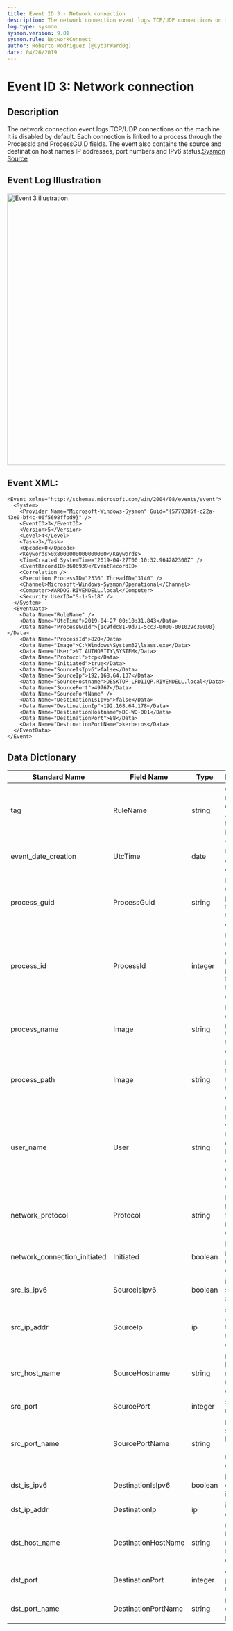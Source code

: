 ```yaml
---
title: Event ID 3 - Network connection
description: The network connection event logs TCP/UDP connections on the machine.
log.type: sysmon
sysmon.version: 9.01
sysmon.rule: NetworkConnect
author: Roberto Rodriguez (@Cyb3rWard0g)
date: 04/26/2019
---
```


# Event ID 3: Network connection

## Description
The network connection event logs TCP/UDP connections on the machine. It is disabled by default. Each connection is linked to a process through the ProcessId and ProcessGUID fields. The event also contains the source and destination host names IP addresses, port numbers and IPv6 status.[Sysmon Source](https://docs.microsoft.com/en-us/sysinternals/downloads/sysmon#event-id-3-network-connection)

## Event Log Illustration

<img src="https://github.com/Cyb3rWard0g/OSSEM/blob/master/resources/images/event-3.png" alt="Event 3 illustration" width="625" height="625">

## Event XML:

```
<Event xmlns="http://schemas.microsoft.com/win/2004/08/events/event">
  <System>
    <Provider Name="Microsoft-Windows-Sysmon" Guid="{5770385f-c22a-43e0-bf4c-06f5698ffbd9}" /> 
    <EventID>3</EventID> 
    <Version>5</Version> 
    <Level>4</Level> 
    <Task>3</Task> 
    <Opcode>0</Opcode> 
    <Keywords>0x8000000000000000</Keywords> 
    <TimeCreated SystemTime="2019-04-27T00:10:32.964282300Z" /> 
    <EventRecordID>3606939</EventRecordID> 
    <Correlation /> 
    <Execution ProcessID="2336" ThreadID="3140" /> 
    <Channel>Microsoft-Windows-Sysmon/Operational</Channel> 
    <Computer>WARDOG.RIVENDELL.local</Computer> 
    <Security UserID="S-1-5-18" /> 
  </System>
  <EventData>
    <Data Name="RuleName" /> 
    <Data Name="UtcTime">2019-04-27 00:10:31.843</Data> 
    <Data Name="ProcessGuid">{1c9fdc81-9d71-5cc3-0000-001029c30000}</Data> 
    <Data Name="ProcessId">820</Data> 
    <Data Name="Image">C:\Windows\System32\lsass.exe</Data> 
    <Data Name="User">NT AUTHORITY\SYSTEM</Data> 
    <Data Name="Protocol">tcp</Data> 
    <Data Name="Initiated">true</Data> 
    <Data Name="SourceIsIpv6">false</Data> 
    <Data Name="SourceIp">192.168.64.137</Data> 
    <Data Name="SourceHostname">DESKTOP-LFD11QP.RIVENDELL.local</Data> 
    <Data Name="SourcePort">49767</Data> 
    <Data Name="SourcePortName" /> 
    <Data Name="DestinationIsIpv6">false</Data> 
    <Data Name="DestinationIp">192.168.64.178</Data> 
    <Data Name="DestinationHostname">DC-WD-001</Data> 
    <Data Name="DestinationPort">88</Data> 
    <Data Name="DestinationPortName">kerberos</Data> 
  </EventData>
</Event>
```

## Data Dictionary

|	Standard Name	| Field Name |	Type	|	Description	|	Sample Value	|
|	----------------	|	----------------	|	----------------	|	----------------	|	----------------	|
| tag	|	RuleName |	string	| custom tag mapped to event. i.e ATT&CK technique ID	|	T1114 |
|	event_date_creation	|	UtcTime	|	date	|	Time in UTC when event was created	|	4/11/18 5:29	|
|	process_guid	|	ProcessGuid	|	string	|	Process Guid of the process that made the network connection	|	{A98268C1-957F-5ACD-0000-0010EB030000}	|
|	process_id	|	ProcessId	|	integer	|	Process ID used by the os to identify the process that made the network connection	|	4	|
|	process_name	|	Image	|	string	|	File name of the process that made the network connection	|	System	|
|	process_path	|	Image	|	string	|	File path of the process that made the network connection	|	System	|
|	user_name	|	User	|	string	|	Name of the account who made the network connection. It usually containes domain name and user name	|	NT AUTHORITY\SYSTEM	|
|	network_protocol	|	Protocol	|	string	|	Protocol being used for the network connection	|	udp	|
|	network_connection_initiated	|	Initiated	|	boolean	|	Indicated process initiated tcp connection	|	FALSE	|
|	src_is_ipv6	|	SourceIsIpv6	|	boolean	|	is the source ip an Ipv6	|	FALSE	|
|	src_ip_addr	|	SourceIp	|	ip	|	source ip address that made the network connection	|	192.168.64.255	|
|	src_host_name	|	SourceHostname	|	string	|	name of the host that made the network connection	|	computer_name or none for broadcast	|
|	src_port |	SourcePort	|	integer	|	source port number	|	138	|
|	src_port_name	|	SourcePortName	|	string	|	name of the source port being used (i.e. netbios-dgm)	|	netbios-dgm	|
|	dst_is_ipv6	|	DestinationIsIpv6	|	boolean	|	is the destination ip an Ipv6	|	C:\Windows\System32\cmd.exe	|
|	dst_ip_addr	|	DestinationIp	|	ip	|	ip address destination	|	192.168.64.135	|
| dst_host_name | DestinationHostName | string | name of the host that received the network connection | DC-WD-001 |
|	dst_port |	DestinationPort	|	integer	|	destination port number	|	138	|
|	dst_port_name	|	DestinationPortName	|	string	|	name of the destination port	|	netbios-dgm	|
